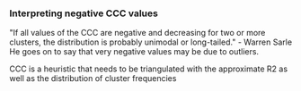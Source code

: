 
### Interpreting negative CCC values
"If all values of the CCC are negative and decreasing for two or more clusters, the distribution is probably unimodal or long-tailed." - Warren Sarle
He goes on to say that very negative values may be due to outliers.

CCC is a heuristic that needs to be triangulated with the approximate R2 as well as the distribution of cluster frequencies